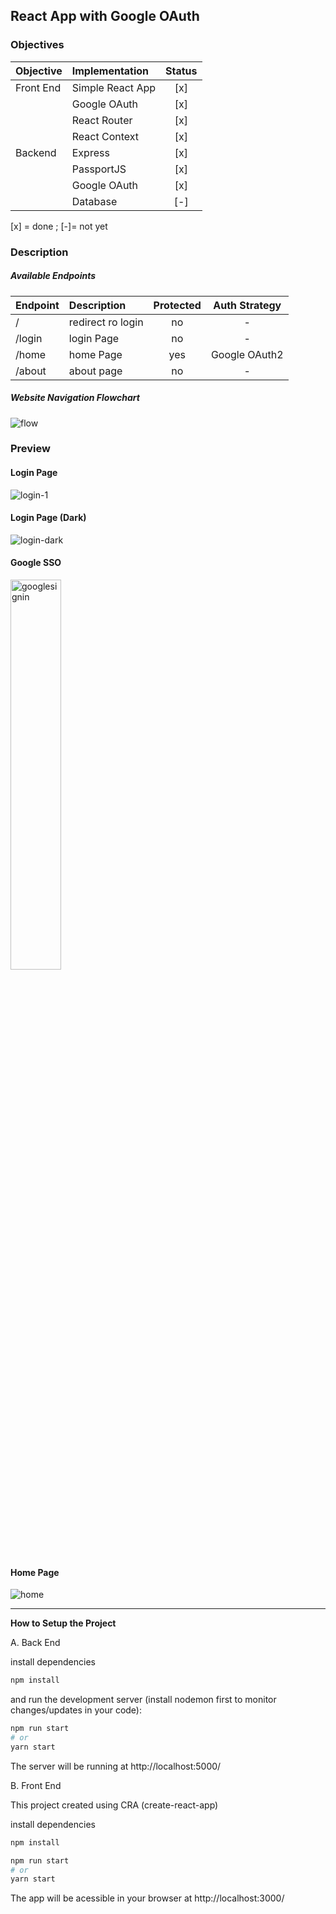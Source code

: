 ## React App with Google OAuth

### **Objectives**

| Objective |  Implementation    |  Status |
|:----------|:-------------|:--------: |
| Front End |  Simple React App  | [x] |
|           |  Google OAuth   |  [x]  |
|           |  React Router   |  [x]  | 
|           |  React Context  |  [x]  |
| Backend   | Express         |  [x]  |
|           | PassportJS      |  [x]  |
|           | Google OAuth    |  [x]  |
|           | Database        |  [-]  |

[x] = done ; [-]= not yet

### **Description**

##### Available Endpoints

|    Endpoint      |  Description | Protected | Auth Strategy |
| :--------------  | :------------------- |:----------:|:--: |
|   /         |  redirect ro login    | no  | - |
|  /login      |  login Page           | no  | - |
|  /home            |  home Page    | yes  | Google OAuth2 |
|  /about   |  about page   | no  | - |

##### Website Navigation Flowchart

<img src="https://res.cloudinary.com/revynovian/image/upload/v1653609599/refactory-test/flowchart_e7otge.png" alt="flow" border="0" />

### **Preview**

#### Login Page

<img src="https://res.cloudinary.com/revynovian/image/upload/v1653609602/refactory-test/login_stcyts.png" alt="login-1" border="0" />

#### Login Page (Dark)

<img src="https://res.cloudinary.com/revynovian/image/upload/v1653609602/refactory-test/login_dark_zqsduj.png" alt="login-dark" border="0" />

#### Google SSO 

<img src="https://res.cloudinary.com/revynovian/image/upload/v1653609600/refactory-test/singingoogle_cevdiu.png" alt="googlesignin" border="0" width="40%" height="40%"  />

#### Home Page

<img src="https://res.cloudinary.com/revynovian/image/upload/v1653609602/refactory-test/home_zqjfxa.png" alt="home" border="0" />


---
**How to Setup the Project**

A. Back End

install dependencies

```bash
npm install
```

and run the development server (install nodemon first to monitor changes/updates in your code):

```bash
npm run start
# or
yarn start
```

The server will be running at http://localhost:5000/

B. Front End

This project created using CRA (create-react-app)

install dependencies

```bash
npm install
```

```bash
npm run start
# or
yarn start
```

The app will be acessible in your browser at http://localhost:3000/